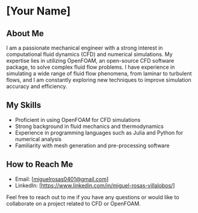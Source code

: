 # [Your Name]

## About Me
I am a passionate mechanical engineer with a strong interest in computational fluid dynamics (CFD) and numerical simulations. My expertise lies in utilizing OpenFOAM, an open-source CFD software package, to solve complex fluid flow problems. I have experience in simulating a wide range of fluid flow phenomena, from laminar to turbulent flows, and I am constantly exploring new techniques to improve simulation accuracy and efficiency.

## My Skills
- Proficient in using OpenFOAM for CFD simulations
- Strong background in fluid mechanics and thermodynamics
- Experience in programming languages such as Julia and Python for numerical analysis
- Familiarity with mesh generation and pre-processing software

## How to Reach Me
- Email: [miguelrosas0401@gmail.com]
- LinkedIn: [https://www.linkedin.com/in/miguel-rosas-villalobos/]

Feel free to reach out to me if you have any questions or would like to collaborate on a project related to CFD or OpenFOAM.
